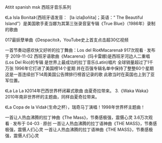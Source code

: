 Atitit spanish msk 西班牙音乐系列


《La Isla Bonita》（西班牙语发音：  [la izlaβoñita]；英语：“ The Beautiful Island”）是美国歌手麦当娜为其第三张录音室专辑《True Blue》（1986年）录制的歌曲


017最妖孽单曲《Despacito》，YouTube史上首支点击超30亿视频


一首节奏动感欢快又好听的拉丁舞曲：Los del Rio《Macarena》
917次观看 · 发布于 2019-11-02
西班牙语歌曲《Macarena》(玛卡雷娜)是西班牙河边人二重唱(Los Del Rio)的专辑 是世界上最成功的拉丁音乐(Latin)唱片 全球销量超过了1千万张 1996年它打进了美国榜14个星期 并在百强专辑名单中保持了整整60个星期 这是一首连续创下14周美国公告牌排行榜首记录的歌 此歌当时在英国也上到了亚军位置。


《La La La 》2014年巴西世界杯闭幕式歌曲 由夏奇拉带来。 3.《Waka Waka》2010年南非世界杯的主题曲，同样由夏奇拉带来。 

《La Copa de la Vida》（生命之杯），瑞奇马丁演唱！1998年世界杯主题曲！


一首让人热血沸腾的拉丁神曲《The Mass》，节奏感极强，震慑心灵
3.6万次观看 · 发布于 04-03 · 原创
一首让人热血沸腾的拉丁语神曲《THE MASS》，节奏感极强，震慑人们心灵
一首让人热血沸腾的拉丁语神曲《THE MASS》，节奏感极强，震慑人们心灵

